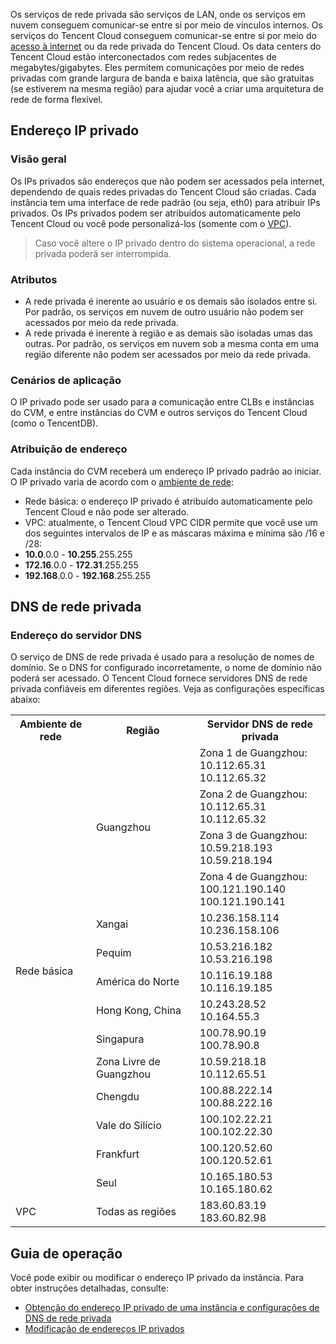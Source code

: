 Os serviços de rede privada são serviços de LAN, onde os serviços em nuvem conseguem comunicar-se entre si por meio de vínculos internos. Os serviços do Tencent Cloud conseguem comunicar-se entre si por meio do [acesso à internet](https://intl.cloud.tencent.com/document/product/213/5224) ou da rede privada do Tencent Cloud. Os data centers do Tencent Cloud estão interconectados com redes subjacentes de megabytes/gigabytes. Eles permitem comunicações por meio de redes privadas com grande largura de banda e baixa latência, que são gratuitas (se estiverem na mesma região) para ajudar você a criar uma arquitetura de rede de forma flexível.
## Endereço IP privado
### Visão geral
Os IPs privados são endereços que não podem ser acessados pela internet, dependendo de quais redes privadas do Tencent Cloud são criadas. Cada instância tem uma interface de rede padrão (ou seja, eth0) para atribuir IPs privados. Os IPs privados podem ser atribuídos automaticamente pelo Tencent Cloud ou você pode personalizá-los (somente com o [VPC](https://intl.cloud.tencent.com/document/product/215/535)).
> Caso você altere o IP privado dentro do sistema operacional, a rede privada poderá ser interrompida.
>

### Atributos
 - A rede privada é inerente ao usuário e os demais são isolados entre si. Por padrão, os serviços em nuvem de outro usuário não podem ser acessados por meio da rede privada.
 - A rede privada é inerente à região e as demais são isoladas umas das outras. Por padrão, os serviços em nuvem sob a mesma conta em uma região diferente não podem ser acessados por meio da rede privada.

### Cenários de aplicação
O IP privado pode ser usado para a comunicação entre CLBs e instâncias do CVM, e entre instâncias do CVM e outros serviços do Tencent Cloud (como o TencentDB).

### Atribuição de endereço
Cada instância do CVM receberá um endereço IP privado padrão ao iniciar. O IP privado varia de acordo com o [ambiente de rede](https://intl.cloud.tencent.com/document/product/213/5227):
 - Rede básica: o endereço IP privado é atribuído automaticamente pelo Tencent Cloud e não pode ser alterado.
 - VPC: atualmente, o Tencent Cloud VPC CIDR permite que você use um dos seguintes intervalos de IP e as máscaras máxima e mínima são /16 e /28:
  - **10.0**.0.0 - **10.255**.255.255
  - **172.16**.0.0 - **172.31**.255.255
  - **192.168**.0.0 - **192.168**.255.255

## DNS de rede privada 
### Endereço do servidor DNS
O serviço de DNS de rede privada é usado para a resolução de nomes de domínio. Se o DNS for configurado incorretamente, o nome de domínio não poderá ser acessado.
O Tencent Cloud fornece servidores DNS de rede privada confiáveis em diferentes regiões. Veja as configurações específicas abaixo:
<table><tbody>
<tr><th>Ambiente de rede</th><th>Região</th><th>Servidor DNS de rede privada</th></tr>
<tr><td rowspan="14">Rede básica</td><td rowspan="4">Guangzhou</td><td>Zona 1 de Guangzhou: <br>10.112.65.31<br>10.112.65.32</td></tr>
<tr><td>Zona 2 de Guangzhou: <br>10.112.65.31<br>10.112.65.32</td></tr>
<tr><td>Zona 3 de Guangzhou: <br>10.59.218.193<br>10.59.218.194</td></tr>
<tr><td>Zona 4 de Guangzhou: <br>100.121.190.140<br>100.121.190.141</td></tr>
<tr><td>Xangai</td><td>10.236.158.114<br>10.236.158.106</td></tr>
<tr><td>Pequim</td><td>10.53.216.182<br>10.53.216.198</td></tr>
<tr><td>América do Norte</td><td>10.116.19.188<br>10.116.19.185</td></tr>
<tr><td>Hong Kong, China</td><td>10.243.28.52<br>10.164.55.3</td></tr>
<tr><td>Singapura</td><td>100.78.90.19<br>100.78.90.8</td></tr>
<tr><td>Zona Livre de Guangzhou</td><td>10.59.218.18<br>10.112.65.51</td></tr>
<tr><td>Chengdu</td><td>100.88.222.14<br>100.88.222.16</td></tr>
<tr><td>Vale do Silício</td><td>100.102.22.21<br>100.102.22.30</td></tr>
<tr><td>Frankfurt</td><td>100.120.52.60<br>100.120.52.61</td></tr>
<tr><td>Seul</td><td>10.165.180.53<br>10.165.180.62</td></tr>
<tr><td>VPC</td><td>Todas as regiões</td><td>183.60.83.19<br>183.60.82.98</td></tr>
</tbody>
</table>

## Guia de operação
Você pode exibir ou modificar o endereço IP privado da instância. Para obter instruções detalhadas, consulte:
- [Obtenção do endereço IP privado de uma instância e configurações de DNS de rede privada](https://intl.cloud.tencent.com/document/product/213/17941)
- [Modificação de endereços IP privados](https://intl.cloud.tencent.com/document/product/213/16561)
